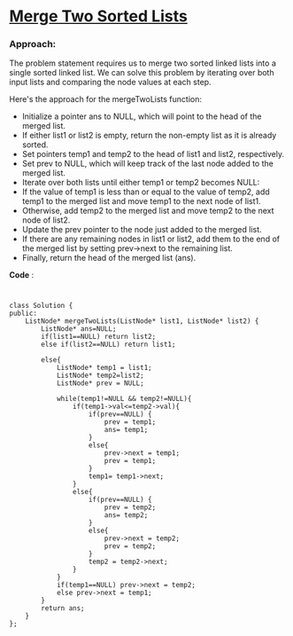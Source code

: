# [Merge Two Sorted Lists](https://leetcode.com/problems/merge-two-sorted-lists/)
### Approach:
The problem statement requires us to merge two sorted linked lists into a single sorted linked list. We can solve this problem by iterating over both input lists and comparing the node values at each step.

Here's the approach for the mergeTwoLists function:

- Initialize a pointer ans to NULL, which will point to the head of the merged list.
- If either list1 or list2 is empty, return the non-empty list as it is already sorted.
- Set pointers temp1 and temp2 to the head of list1 and list2, respectively.
- Set prev to NULL, which will keep track of the last node added to the merged list.
- Iterate over both lists until either temp1 or temp2 becomes NULL:
- If the value of temp1 is less than or equal to the value of temp2, add temp1 to the merged list and move temp1 to the next node of list1.
- Otherwise, add temp2 to the merged list and move temp2 to the next node of list2.
- Update the prev pointer to the node just added to the merged list.
- If there are any remaining nodes in list1 or list2, add them to the end of the merged list by setting prev->next to the remaining list.
- Finally, return the head of the merged list (ans).

**Code** :
#
```
class Solution {
public:
    ListNode* mergeTwoLists(ListNode* list1, ListNode* list2) {
        ListNode* ans=NULL;
        if(list1==NULL) return list2;
        else if(list2==NULL) return list1;

        else{
            ListNode* temp1 = list1;
            ListNode* temp2=list2;
            ListNode* prev = NULL;
            
            while(temp1!=NULL && temp2!=NULL){
                if(temp1->val<=temp2->val){
                    if(prev==NULL) {
                        prev = temp1;
                        ans= temp1;
                    }
                    else{
                        prev->next = temp1;
                        prev = temp1;
                    }
                    temp1= temp1->next;
                }
                else{
                    if(prev==NULL) {
                        prev = temp2;
                        ans= temp2;
                    }
                    else{
                        prev->next = temp2;
                        prev = temp2;
                    }
                    temp2 = temp2->next;
                }
            }
            if(temp1==NULL) prev->next = temp2;
            else prev->next = temp1;
        }
        return ans;
    }
};
```

